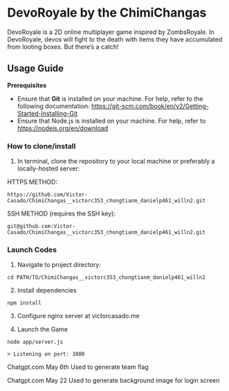 # DevoRoyale by the ChimiChangas

DevoRoyale is a 2D online multiplayer game inspired by ZombsRoyale. In DevoRoyale, devos will fight to the death with items they have accumulated from looting boxes. But there’s a catch! 
## Usage Guide

**Prerequisites**

- Ensure that **Git** is installed on your machine. For help, refer to the following documentation: https://git-scm.com/book/en/v2/Getting-Started-Installing-Git
- Ensure that Node.js is installed on your machine. For help, refer to https://nodejs.org/en/download

### How to clone/install
1. In terminal, clone the repository to your local machine or preferably a locally-hosted server:

HTTPS METHOD:

```
https://github.com/Victor-Casado/ChimiChangas__victorc353_chongtianm_danielp461_willn2.git    
```

SSH METHOD (requires the SSH key):

```
git@github.com:Victor-Casado/ChimiChangas__victorc353_chongtianm_danielp461_willn2.git
```
### Launch Codes
1. Navigate to project directory:

```
cd PATH/TO/ChimiChangas__victorc353_chongtianm_danielp461_willn2
```
2. Install dependencies

```
npm install
```

3. Configure nginx server at victorcasado.me
   
4. Launch the Game
   
```
node app/server.js

> Listening on port: 3000
```


Chatgpt.com
May 6th
Used to generate team flag

Chatgpt.com
May 22
Used to generate background image for login screen
